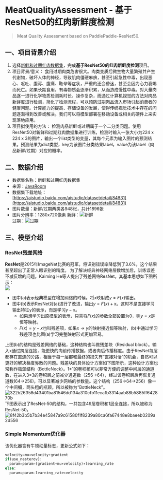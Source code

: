 # MeatQualityAssessment - 基于ResNet50的红肉新鲜度检测
> Meat Quality Assessment based on PaddlePaddle-ResNet50.
## 一、项目背景介绍
1. 选择[新鲜和过期红肉数据集](https://aistudio.baidu.com/aistudio/datasetdetail/84831)，完成**基于ResNet50的红肉新鲜度检测**项目。
2. 项目背景/意义：
食用过期肉类危害很大。肉类变质后微生物大量繁殖并产生代谢物，破坏人体的神经，导致肌肉僵硬麻痹，甚至引起急性中毒，出现恶心、呕吐、腹泻、腹痛、眩晕等症状，严重的还会昏迷，甚至会因为心力衰竭而死亡。如果长期食用，有毒物质会逐渐积累，从而造成慢性中毒。对大量肉品逐一进行化学物质检测耗时长、操作复杂，而通过计算机视觉的方法对肉品新鲜度进行检测，简化了检测流程，可以预防过期肉品流入市场引起消费者的健康问题。计算能力的提高、存储设备的发展，使得传统视觉技术中存在的问题逐渐得到改善或解决。我们可以将模型部署在移动设备或相关的硬件上来实现落地应用。
3. 项目拟使用的方法：
检测肉品新鲜或过期属于一个二分类问题。使用ResNet50对新鲜和过期红肉数据集进行训练，检测时输入一张大小为224 x 224 x 3的图片，输出一个list类型的变量，其每个元素为输入图片的预测结果。预测结果为dict类型，key为该图片分类结果label，value为该label（肉品新鲜/过期）对应的概率。
## 二、数据介绍
- 数据集名称：新鲜和过期红肉数据集
- 来源：[JavaRoom](https://aistudio.baidu.com/aistudio/personalcenter/thirdview/89263)
- 数据集下载地址：[https://aistudio.baidu.com/aistudio/datasetdetail/84831](https://aistudio.baidu.com/aistudio/datasetdetail/84831)
- 图片数量：新鲜/过期两类各948张，共计1896张
- 图片分辨率：1280x720像素
新鲜：![新鲜](https://ai-studio-static-online.cdn.bcebos.com/1af15d5ec7ab43ebb31144ab7630864786a87e80335342e8a20b430b051ab31c)  
过期：![过期](https://ai-studio-static-online.cdn.bcebos.com/1c78609634e747d28f0e290db370ad543f046ad433904fb5aa587ac9cde3f4b1)  
## 三、模型介绍
### ResNet残差网络
**ResNet**是2015年ImageNet比赛的冠军，将识别错误率降低到了3.6%，这个结果甚至超出了正常人眼识别的精度。
为了解决经典神经网络层数增加后，训练误差不减反增的问题，Kaiming He等人提出了残差网络ResNet。其基本思想如下图所示：  
![](https://ai-studio-static-online.cdn.bcebos.com/e10f22f054704daabf4261ab46719629a36749631db74eb0a368499de3e5d3d6)  
- 图中(a)表示经典模型在增加网络的时候，将$x$映射成$y=F(x)$输出。
- 图中(b)表示ResNet对(a)进行了改进，输出$y=F(x)+x$。这时不是直接学习输出特征y的表示，而是学习$y-x$。
  - 如果想学习出原模型的表示，只需将$F(x)$的参数全部设置为0，则$y=x$是恒等映射。
  - $F(x)=y-x$也叫残差项，如果$x\to y$的映射接近恒等映射，(b)中通过学习残差项也比图(a)学习完整映射形式更加容易。  

上图(b)的结构是残差网络的基础，这种结构也叫做残差块（Residual block）。输入x通过跨层连接，能更快的向前传播数据，或者向后传播梯度。由于ResNet每层都存在直连的旁路，相当于每一层都和最终的损失有“直接对话”的机会，自然可以更好的解决梯度弥散的问题。残差块的具体设计方案如下图所示，这种设计方案也常称作瓶颈结构（BottleNeck）。1\*1的卷积核可以非常方便的调整中间层的通道数，在进入3\*3的卷积层之前减少通道数（256->64），经过该卷积层后再恢复通道数(64->256)，可以显著减少网络的参数量。这个结构（256->64->256）像一个中间细，两头粗的瓶颈，所以被称为“BottleNeck”。  
![322b26358d43401ba81546dd134a310cfb11ecafb3314aab88b5885ff642870b](https://user-images.githubusercontent.com/43382657/155121823-62a1c72a-db44-42d6-b6a1-bc7e83e04d8d.png)  
下图表示出了ResNet-50的结构，一共包含49层卷积和1层全连接，所以被称为ResNet-50。  
![8f42b3b5b7b34e45847a9c61580f1f8239a80ca6fa67448e8baeeb0209a2d556](https://user-images.githubusercontent.com/43382657/155123061-f5a2a3a5-c85b-4a0a-9447-41181c32b102.jpg)  
### Simple Momentum优化器
该优化器含有牛顿动量标志，更新公式如下：
```python
velocity=mu∗velocity+gradient
if(use_nesterov):
  param=param−(gradient+mu∗velocity)∗learning_rate
else:
  param=param−learning_rate∗velocity
```
